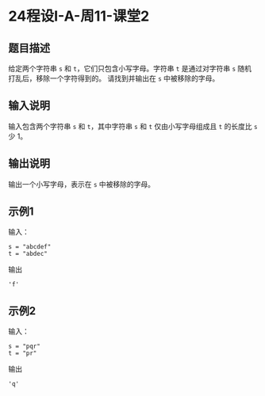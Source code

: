 # 24程设I-A-周11-课堂2

## 题目描述

给定两个字符串 `s` 和 `t`，它们只包含小写字母。字符串 `t` 是通过对字符串 `s` 随机打乱后，移除一个字符得到的。
请找到并输出在 `s` 中被移除的字母。

## 输入说明

输入包含两个字符串 `s` 和 `t`，其中字符串 `s` 和 `t` 仅由小写字母组成且 `t` 的长度比 `s` 少 1。

## 输出说明

输出一个小写字母，表示在 `s` 中被移除的字母。

## 示例1

输入：

```
s = "abcdef"
t = "abdec"
```

输出

```
'f'
```

## 示例2

输入：

```
s = "pqr"
t = "pr"
```

输出

```
'q'
```



